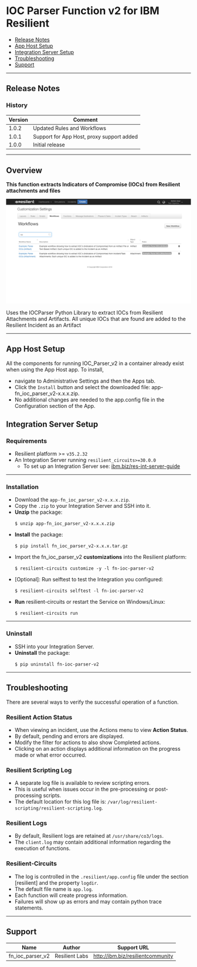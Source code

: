 <!--
  This Install README.md is generated by running:
  "resilient-circuits docgen -p fn_ioc_parser_v2 --only-install-guide"

  It is best edited using a Text Editor with a Markdown Previewer. VS Code
  is a good example. Checkout https://guides.github.com/features/mastering-markdown/
  for tips on writing with Markdown

  If you make manual edits and run docgen again, a .bak file will be created

  Store any screenshots in the "doc/screenshots" directory and reference them like:
  ![screenshot: screenshot_1](./doc/screenshots/screenshot_1.png)
-->

# IOC Parser Function v2 for IBM Resilient

- [Release Notes](#release-notes)
- [App Host Setup](#app-host-setup)
- [Integration Server Setup](#integration-server-setup)
- [Troubleshooting](#troubleshooting)
- [Support](#support)

---

## Release Notes
<!--
  Specify all changes in this release. Do not remove the release 
  notes of a previous release
-->

### History
| Version| Comment |
| ------- | ------ |
| 1.0.2 | Updated Rules and Workflows |
| 1.0.1 | Support for App Host, proxy support added |
| 1.0.0 | Initial release

---

## Overview
<!--
  Provide a high-level description of the function itself and its remote software or application.
  The text below is parsed from the "description" and "long_description" attributes in the setup.py file
-->
**This function extracts Indicators of Compromise (IOCs) from Resilient attachments and files**

 ![screenshot: main](./doc/screenshots/main.png)

Uses the IOCParser Python Library to extract IOCs from Resilient Attachments and Artifacts. All unique IOCs that are found are added to the Resilient Incident as an Artifact

---
## App Host Setup
All the components for running IOC_Parser_v2 in a container already exist when using the App Host app. 
To install, 
* navigate to Administrative Settings and then the Apps tab. 
* Click the `Install` button and select the downloaded file: app-fn_ioc_parser_v2-x.x.x.zip. 
* No additional changes are needed to the app.config file in the Configuration section of the App. 

## Integration Server Setup

### Requirements
<!--
  List any Requirements 
-->
* Resilient platform >= `v35.2.32`
* An Integration Server running `resilient_circuits>=30.0.0`
  * To set up an Integration Server see: [ibm.biz/res-int-server-guide](https://ibm.biz/res-int-server-guide)

---

### Installation
* Download the `app-fn_ioc_parser_v2-x.x.x.zip`.
* Copy the `.zip` to your Integration Server and SSH into it.
* **Unzip** the package:
  ```
  $ unzip app-fn_ioc_parser_v2-x.x.x.zip
  ```
* **Install** the package:
  ```
  $ pip install fn_ioc_parser_v2-x.x.x.tar.gz
  ```
* Import the fn_ioc_parser_v2 **customizations** into the Resilient platform:
  ```
  $ resilient-circuits customize -y -l fn-ioc-parser-v2
  ```
* [Optional]: Run selftest to test the Integration you configured:
  ```
  $ resilient-circuits selftest -l fn-ioc-parser-v2
  ```
* **Run** resilient-circuits or restart the Service on Windows/Linux:
  ```
  $ resilient-circuits run
  ```

---

### Uninstall
* SSH into your Integration Server.
* **Uninstall** the package:
  ```
  $ pip uninstall fn-ioc-parser-v2
  ```

---

## Troubleshooting
There are several ways to verify the successful operation of a function.

### Resilient Action Status
* When viewing an incident, use the Actions menu to view **Action Status**.
* By default, pending and errors are displayed.
* Modify the filter for actions to also show Completed actions.
* Clicking on an action displays additional information on the progress made or what error occurred.

### Resilient Scripting Log
* A separate log file is available to review scripting errors.
* This is useful when issues occur in the pre-processing or post-processing scripts.
* The default location for this log file is: `/var/log/resilient-scripting/resilient-scripting.log`.

### Resilient Logs
* By default, Resilient logs are retained at `/usr/share/co3/logs`.
* The `client.log` may contain additional information regarding the execution of functions.

### Resilient-Circuits
* The log is controlled in the `.resilient/app.config` file under the section [resilient] and the property `logdir`.
* The default file name is `app.log`.
* Each function will create progress information.
* Failures will show up as errors and may contain python trace statements.

---

<!--
  If necessary, use this section to describe how to configure your security application to work with the integration.
  Delete this section if the user does not need to perform any configuration procedures on your product.

## Configure <Product_Name>

* Step One
* Step Two
* Step Three

---
-->

## Support
| Name | Author | Support URL |
| ---- | ------ | ----------- |
| fn_ioc_parser_v2 | Resilient Labs | http://ibm.biz/resilientcommunity |